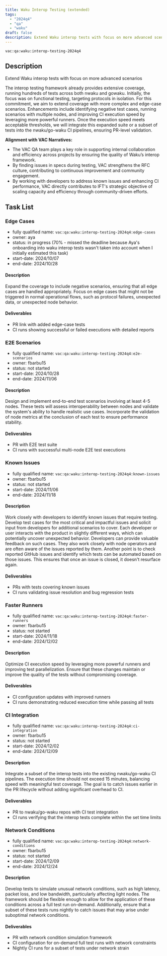 ```yaml
---
title: Waku Interop Testing (extended)
tags:
  - "2024q4"
  - "qa"
  - "waku"  
draft: false  
description: Extend Waku interop tests with focus on more advanced scenarios
---
```


`vac:qa:waku:interop-testing-2024q4`

## Description
Extend Waku interop tests with focus on more advanced scenarios

The interop testing framework already provides extensive coverage,
running hundreds of tests across both nwaku and gowaku.
Initially, the focus was on functional testing,
targeting protocols in isolation.
For this commitment, we aim to extend coverage
with more complex and edge-case scenarios.
Enhancements include identifying negative test cases,
running scenarios with multiple nodes,
and improving CI execution speed by leveraging more powerful runners.
Once the execution speed meets acceptable thresholds,
we will integrate this expanded suite or a subset of tests
into the nwaku/go-waku CI pipelines,
ensuring PR-level validation.

**Alignment with VAC Narratives:**

* The VAC QA team plays a key role in supporting internal collaboration
  and efficiency across projects by ensuring the quality of Waku’s interop framework.
* By finding issues in specs during testing,
  VAC strengthens the RFC culture,
  contributing to continuous improvement and community engagement.
* By working with developers to address known issues and enhancing CI performance,
  VAC directly contributes to IFT's strategic objective of scaling capacity and efficiency
  through community-driven efforts.

## Task List

### Edge Cases

* fully qualified name: `vac:qa:waku:interop-testing-2024q4:edge-cases`
* owner: aya
* status: in progress (70% - missed the deadline because Aya's onboarding into waku interop tests wasn't taken into account when I initially estimated this task)
* start-date: 2024/10/07
* end-date: 2024/10/28

#### Description
Expand the coverage to include negative scenarios,
ensuring that all edge cases are handled appropriately.
Focus on edge cases that might not be triggered in normal operational flows,
such as protocol failures, unexpected data, or unexpected node behavior.

#### Deliverables
* PR link with added edge-case tests
* CI runs showing successful or failed executions with detailed reports

### E2E Scenarios

* fully qualified name: `vac:qa:waku:interop-testing-2024q4:e2e-scenarios`
* owner: fbarbu15
* status: not started
* start-date: 2024/10/28
* end-date: 2024/11/06

#### Description
Design and implement end-to-end test scenarios involving at least 4-5 nodes.
These tests will assess interoperability between nodes
and validate the system's ability to handle realistic use cases.
Incorporate the validation of node metrics at the conclusion of each test
to ensure performance stability.

#### Deliverables
* PR with E2E test suite
* CI runs with successful multi-node E2E test executions

### Known Issues

* fully qualified name: `vac:qa:waku:interop-testing-2024q4:known-issues`
* owner: fbarbu15
* status: not started
* start-date: 2024/11/06
* end-date: 2024/11/18

#### Description
Work closely with developers
to identify known issues that require testing.
Develop test cases for the most critical and impactful issues
and solicit input from developers for additional scenarios to cover.
Each developer or user interacts with the product in slightly different ways,
which can potentially uncover unexpected behavior.
Developers can provide valuable feedback on such cases.
They also work closely with node operators
and are often aware of the issues reported by them.
Another point is to check reported GitHub issues
and identify which tests can be automated based on those issues.
This ensures that once an issue is closed,
it doesn't resurface again.

#### Deliverables
* PRs with tests covering known issues
* CI runs validating issue resolution and bug regression tests

### Faster Runners

* fully qualified name: `vac:qa:waku:interop-testing-2024q4:faster-runners`
* owner: fbarbu15
* status: not started
* start-date: 2024/11/18
* end-date: 2024/12/02

#### Description
Optimize CI execution speed by leveraging more powerful runners
and improving test parallelization.
Ensure that these changes maintain or improve the quality of the tests
without compromising coverage.

#### Deliverables
* CI configuration updates with improved runners
* CI runs demonstrating reduced execution time while passing all tests

### CI Integration

* fully qualified name: `vac:qa:waku:interop-testing-2024q4:ci-integration`
* owner: fbarbu15
* status: not started
* start-date: 2024/12/02
* end-date: 2024/12/09

#### Description
Integrate a subset of the interop tests into the existing nwaku/go-waku CI pipelines.
The execution time should not exceed 15 minutes,
balancing speed with meaningful test coverage.
The goal is to catch issues earlier in the PR lifecycle
without adding significant overhead to CI.

#### Deliverables
* PR to nwaku/go-waku repos with CI test integration
* CI runs verifying that the interop tests complete within the set time limits

### Network Conditions

* fully qualified name: `vac:qa:waku:interop-testing-2024q4:network-conditions`
* owner: fbarbu15
* status: not started
* start-date: 2024/12/09
* end-date: 2024/12/24

#### Description
Develop tests to simulate unusual network conditions,
such as high latency, packet loss, and low bandwidth,
particularly affecting light nodes.
The framework should be flexible enough to allow for the application
of these conditions across a full test run on-demand.
Additionally, ensure that a subset of these tests runs nightly
to catch issues that may arise under suboptimal network conditions.

#### Deliverables
* PR with network condition simulation framework
* CI configuration for on-demand full test runs with network constraints
* Nightly CI runs for a subset of tests under network strain

